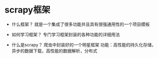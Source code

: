 # scrapy框架

* 什么框架？
    就是一个集成了很多功能并且具有很强通用性的一个项目模板

* 如何学习框架？
    专门学习框架封装的各种功能的详细用法

* 什么是scrapy？
    爬虫中封装好的一个明星框架
    功能：高性能的持久化存储，异步的数据下载，高性能的数据解析，分布式

